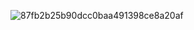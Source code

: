 ![87fb2b25b90dcc0baa491398ce8a20af](https://github.com/user-attachments/assets/176984c3-a683-4f90-bad7-8c77af656510)










